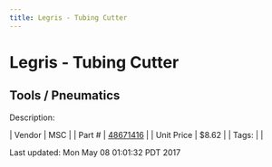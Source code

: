 ```yaml
---
title: Legris - Tubing Cutter
---
```


# Legris - Tubing Cutter
## Tools / Pneumatics
Description: 	 

| Vendor | MSC | 
| Part # | [48671416](http://www.mscdirect.com/) | 
| Unit Price | $8.62 | 
| Tags: |  | 

Last updated: Mon May 08 01:01:32 PDT 2017